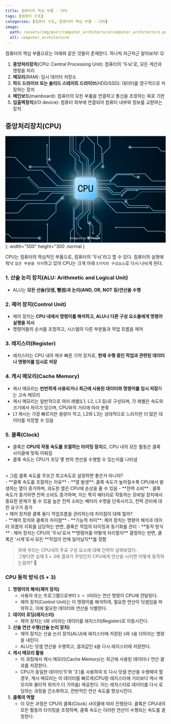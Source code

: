 ```yaml
---
title: 컴퓨터의 핵심 부품 - CPU
tags: [컴퓨터 구조]
categories: [컴퓨터 구조, 컴퓨터의 핵심 부품 - CPU]
image:
  path: /assets/img/post/computer_architecture/computer_architecture.png
  alt: computer_architecture
---
```


컴퓨터의 핵심 부품으로는 아래와 같은 것들이 존재한다. 하나씩 차근차근 알아보자! 😉

1. **중앙처리장치**(CPU: Central Processing Unit): 컴퓨터의 '두뇌'로, 모든 계산과 명령을 처리
2. **메모리**(RAM): 임시 데이터 저장소
3. **하드 드라이브 또는 솔리드 스테이트 드라이브**(HDD/SSD): 데이터를 영구적으로 저장하는 장치
4. **메인보드**(mainboard): 컴퓨터의 모든 부품을 연결하고 통신을 조정하는 회로 기판
5. **입출력장치**(I/O device): 컴퓨터 외부에 연결되어 컴퓨터 내부와 정보를 교환하는 장치

## 중앙처리장치(CPU)

![study_together](/assets/img/post/computer_architecture/cpu.jpg){: width="500" height="300 .normal }

CPU는 컴퓨터의 핵심적인 부품으로, 컴퓨터의 '두뇌'라고 할 수 있다.
컴퓨터의 실행에 워낙 `많은 부분을 차지`하고 있어 CPU는 크게 아래 `5가지의 구성요소`로 다시 나뉘게 된다.

### 1. 산술 논리 장치(ALU: Arithmetic and Logical Unit)

- ALU는 **모든 산술(덧셈, 뺄셈)과 논리(AND, OR, NOT 등)연산을 수행**

### 2. 제어 장치(Control Unit)

- 제어 장치는 **CPU 내에서 명령어를 해석하고, ALU나 다른 구성 요소들에게 명령어 실행을 지시**
- 명령어들의 순서를 조정하고, 시스템의 다른 부분들과 작업 흐름을 제어

### 3. 레지스터(Register)

- 레지스터는 CPU 내의 매우 빠른 기억 장치로, **현재 수행 중인 작업과 관련된 데이터나 명령어를 임시로 저장**

### 4. 캐시 메모리(Cache Memory)

- 캐시 메모리는 **빈번하게 사용되거나 최근에 사용된 데이터와 명령어를 임시 저장**하는 고속 메모리
- 캐시 메모리는 일반적으로 여러 레벨(L1, L2, L3 등)로 구성되며, 각 레벨은 속도와 크기에서 차이가 있으며, CPU와의 거리에 따라 분류
- L1 캐시는 가장 빠르지만 용량이 작고, L2와 L3는 상대적으로 느리지만 더 많은 데이터를 저장할 수 있음

### 5. 클록(Clock)

- 클록은 **CPU의 작동 속도를 조절하는 타이밍 장치**로, CPU 내의 모든 활동은 클록 사이클에 맞춰 이뤄짐
- 클록 속도는 CPU가 초당 몇 번의 연산을 수행할 수 있는지를 나타냄

<br>
> 그럼 클록 속도를 무조건 최고속도로 설정하면 좋은거 아니야? <br>
- **클록 속도를 조절하는 이유**
  - **열 발생**: 클록 속도가 높아질수록 CPU에서 발생하는 열이 증가하며, 과도한 열은 CPU에 손상을 줄 수 있음
  - **전력 소비** : 클록 속도가 증가하면 전력 소비도 증가하며, 이는 특히 배터리로 작동하는 모바일 장치에서 중요한 문제가 될 수 있음
  높은 전력 소비는 배터리 수명을 단축시키고, 전력 관리에 대한 요구가 증가

<br>
> 제어 장치랑 클록 둘다 적업흐름을 관리하는데 차이점이 대체 뭘까? <br>
- **제어 장치와 클록의 차이점**
  - **기능적 차이**: 제어 장치는 명령어 해석과 데이터 흐름의 지휘를 담당하는 반면, 클록은 작업의 타이밍과 동기화를 관리
  - **동작 방식** : 제어 장치는 CPU의 '두뇌'로서 **명령어를 어떻게 처리할지** 결정하는 반면, 클록은 '시계'로서 모든 **작업이 언제 일어날지**를 정함

<br>

> 위에 우리는 CPU내의 주요 구성 요소에 대해 간략히 살펴보았다. <br>
> 그렇다면 실제 5 + 3에 결과가 무엇인지 CPU에게 연산을 시키면 어떻게 동작하는걸까? 🧐

### CPU 동작 방식 (5 + 3)

1. **명령어의 해석(제어 장치)**
   - 사용자 또는 프로그램으로부터 `5 + 3`이라는 연산 명령이 CPU에 전달된다.
   - 제어 장치(Control Unit)는 이 명령어를 해석하여, 필요한 연산이 덧셈임을 파악하고, 이에 필요한 데이터와 연산을 식별한다.
2. **데이터 로딩(레지스터)**
   - 제어 장치는 `5`와 `3`이라는 데이터를 레지스터(Register)로 이동시킨다.
3. **산술 연산 수행(산술 논리 장치)**
   - 제어 장치는 산술 논리 장치(ALU)에 레지스터에 저장된 `5`와 `3`을 더하라는 명령을 내린다.
   - ALU는 덧셈 연산을 수행하고, 결과값인 `8`을 다시 레지스터에 저장한다.
4. **캐시 메모리 활용**
   - 이 과정에서 캐시 메모리(Cache Memory)는 최근에 사용된 데이터나 연산 결과를 저장한다.
   - CPU가 동일한 데이터('5'와 '3')를 사용하여 또 다시 덧셈 연산을 수행해야 할 경우, 캐시 메모리는 이 데이터를 빠르게(CPU랑 레지스터에 거리보다 캐시 메모리와 물리적 위치가 더 가까움) 제공한다. 이는 레지스터로 데이터를 다시 로딩하는 과정을 간소화하고, 전반적인 연산 속도를 향상시킨다.
5. **클록의 역할**
   - 이 모든 과정은 CPU의 클록(Clock) 사이클에 따라 진행된다. 클록은 CPU내의 모든 활동의 타이밍을 조정하며, 클록 속도는 이러한 연산이 수행되는 속도를 결정한다.
